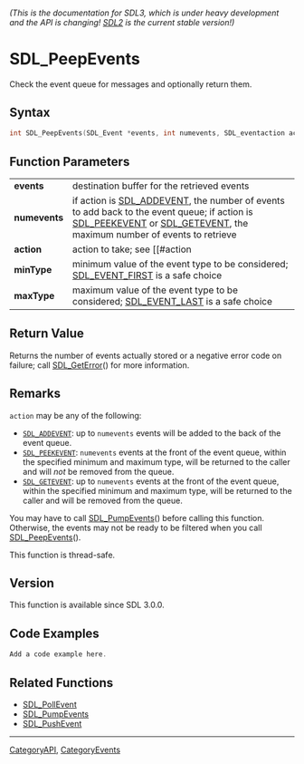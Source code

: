 ###### (This is the documentation for SDL3, which is under heavy development and the API is changing! [SDL2](https://wiki.libsdl.org/SDL2/) is the current stable version!)
# SDL_PeepEvents

Check the event queue for messages and optionally return them.

## Syntax

```c
int SDL_PeepEvents(SDL_Event *events, int numevents, SDL_eventaction action, Uint32 minType, Uint32 maxType);

```

## Function Parameters

|                   |                                                                                                                                                                                                                       |
| ----------------- | --------------------------------------------------------------------------------------------------------------------------------------------------------------------------------------------------------------------- |
| **events**        | destination buffer for the retrieved events                                                                                                                                                                           |
| **numevents**     | if action is [SDL_ADDEVENT](SDL_ADDEVENT.md), the number of events to add back to the event queue; if action is [SDL_PEEKEVENT](SDL_PEEKEVENT.md) or [SDL_GETEVENT](SDL_GETEVENT.md), the maximum number of events to retrieve |
| **action**        | action to take; see [[#action|Remarks]] for details                                                                                                                                                                   |
| **minType**       | minimum value of the event type to be considered; [SDL_EVENT_FIRST](SDL_EVENT_FIRST.md) is a safe choice                                                                                                                 |
| **maxType**       | maximum value of the event type to be considered; [SDL_EVENT_LAST](SDL_EVENT_LAST.md) is a safe choice                                                                                                                   |

## Return Value

Returns the number of events actually stored or a negative error code on
failure; call [SDL_GetError](SDL_GetError.md)() for more information.

## Remarks

`action` may be any of the following:

- [`SDL_ADDEVENT`](SDL_ADDEVENT): up to `numevents` events will be added to
  the back of the event queue.
- [`SDL_PEEKEVENT`](SDL_PEEKEVENT): `numevents` events at the front of the
  event queue, within the specified minimum and maximum type, will be
  returned to the caller and will _not_ be removed from the queue.
- [`SDL_GETEVENT`](SDL_GETEVENT): up to `numevents` events at the front of
  the event queue, within the specified minimum and maximum type, will be
  returned to the caller and will be removed from the queue.

You may have to call [SDL_PumpEvents](SDL_PumpEvents.md)() before calling this
function. Otherwise, the events may not be ready to be filtered when you
call [SDL_PeepEvents](SDL_PeepEvents.md)().

This function is thread-safe.

## Version

This function is available since SDL 3.0.0.

## Code Examples

```c++
Add a code example here.
```

## Related Functions

* [SDL_PollEvent](SDL_PollEvent.md)
* [SDL_PumpEvents](SDL_PumpEvents.md)
* [SDL_PushEvent](SDL_PushEvent.md)

----
[CategoryAPI](CategoryAPI.md), [CategoryEvents](CategoryEvents.md)
